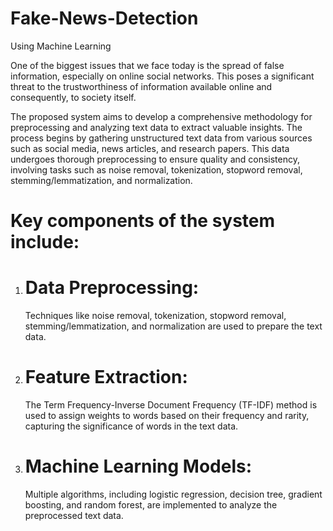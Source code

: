 # Fake-News-Detection
Using Machine Learning

One of the biggest issues that we face today is the spread of false information, especially on online social networks. This poses a significant threat to the trustworthiness of information available online and consequently, to society itself.

The proposed system aims to develop a comprehensive methodology for preprocessing and analyzing text data to extract valuable insights. The process begins by gathering unstructured text data from various sources such as social media, news articles, and research papers. This data undergoes thorough preprocessing to ensure quality and consistency, involving tasks such as noise removal, tokenization, stopword removal, stemming/lemmatization, and normalization.

 # Key components of the system include:

1) # Data Preprocessing:
   Techniques like noise removal, tokenization, stopword removal, stemming/lemmatization, and normalization are used to prepare the text data.

2) # Feature Extraction:
   The Term Frequency-Inverse Document Frequency (TF-IDF) method is used to assign weights to words based on their frequency and rarity, capturing the significance of words in the text data.

3) # Machine Learning Models:
   Multiple algorithms, including logistic regression, decision tree, gradient boosting, and random forest, are implemented to analyze the preprocessed text data.
